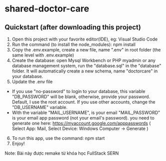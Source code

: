 # shared-doctor-care

## Quickstart (after downloading this project)

1. Open this project with your favorite editor(IDE), eg: Visual Studio Code
2. Run the command (to install the node_modules): npm install
3. Copy the .env.example, create a new file, name ".env" in root folder (the same level with .env.example)
4. Create the database: open Mysql Workbench or PHP myadmin or any database management system, run the "database.sql" in the "database" folder.
   It will automatically create a new schema, name "doctorcare" in your database.
5. Update the .env file

- If you use "no-password" to login to your database, this variable "DB_PASSWORD" will be blank, otherwise, provide your password.
  Default, I use the root account. If you use other accounts, change the "DB_USERNAME" variable.
- With the variable "MAIL_USERNAME", is your email
  "MAIL_PASSWORD" is your email app password (not your email's password). you need to generate one here: https://myaccount.google.com/apppasswords
  ( Select App: Mail, Select Device: Windows Computer -> Generate )

6. To run this app, use the command: npm start
7. Enjoy!

Note: Bài này được remake từ khóa học FullStack SERN
